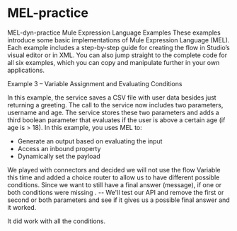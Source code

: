 # MEL-practice
MEL-dyn-practice  Mule Expression Language Examples  These examples introduce some basic implementations of Mule Expression Language (MEL). Each example includes a step-by-step guide for creating the flow in Studio’s visual editor or in XML. You can also jump straight to the complete code for all six examples, which you can copy and manipulate further in your own applications. 

Example 3 – Variable Assignment and Evaluating Conditions

In this example, the service saves a CSV file with user data besides just returning a greeting. The call to the service now includes two parameters, username and age. The service stores these two parameters and adds a third boolean parameter that evaluates if the user is above a certain age (if age is > 18). In this example, you uses MEL to:

 - Generate an output based on evaluating the input
 - Access an inbound property
 - Dynamically set the payload


We played with connectors and decided we will not use the flow Variable this time and added a choice router to allow us to have different possible conditions. Since we want to still have a final answer (message), if one or both conditions were missing . -- We'll test our API and remove the first or second or both parameters and see if it gives us a possible final answer and it worked. 

It did work with all the conditions.
